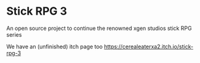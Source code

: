 # Stick RPG 3
An open source project to continue the renowned xgen studios stick RPG series

We have an (unfinished) itch page too
https://cerealeaterxa2.itch.io/stick-rpg-3
